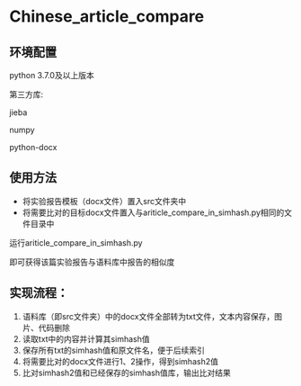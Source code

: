# Chinese_article_compare

## 环境配置

python 3.7.0及以上版本

第三方库:

jieba

numpy

python-docx

## 使用方法

- 将实验报告模板（docx文件）置入src文件夹中
- 将需要比对的目标docx文件置入与ariticle_compare_in_simhash.py相同的文件目录中

运行ariticle_compare_in_simhash.py

即可获得该篇实验报告与语料库中报告的相似度

## 实现流程：

1. 语料库（即src文件夹）中的docx文件全部转为txt文件，文本内容保存，图片、代码删除
2. 读取txt中的内容并计算其simhash值
3. 保存所有txt的simhash值和原文件名，便于后续索引
4. 将需要比对的docx文件进行1、2操作，得到simhash2值
5. 比对simhash2值和已经保存的simhash值库，输出比对结果

